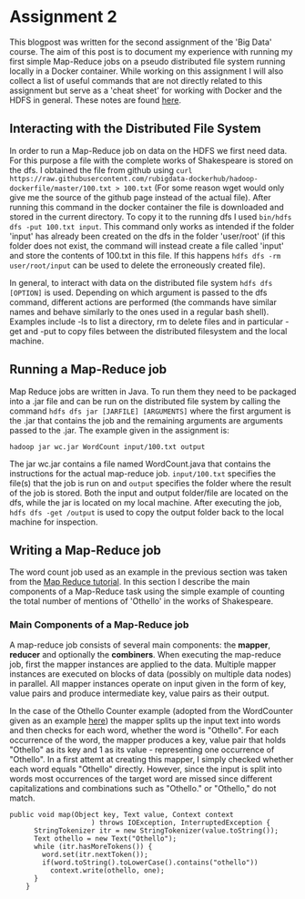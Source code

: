 # Assignment 2

This blogpost was written for the second assignment of the 'Big Data' course. The aim of this post is to document my experience with running my first simple Map-Reduce jobs on a pseudo distributed file system running locally in a Docker container. While working on this assignment I will also collect a list of useful commands that are not directly related to this assignment but serve as a 'cheat sheet' for working with Docker and the HDFS in general. These notes are found [here](setupInstructions.md).

## Interacting with the Distributed File System

In order to run a Map-Reduce job on data on the HDFS we first need data. For this purpose a file with the complete works of Shakespeare is stored on the dfs. I obtained the file from github using `curl https://raw.githubusercontent.com/rubigdata-dockerhub/hadoop-dockerfile/master/100.txt > 100.txt` (For some reason wget would only give me the source of the github page instead of the actual file). After running this command in the docker container the file is downloaded and stored in the current directory. To copy it to the running dfs I used `bin/hdfs dfs -put 100.txt input`. This command only works as intended if the folder 'input' has already been created on the dfs in the folder 'user/root' (if this folder does not exist, the command will instead create a file called 'input' and store the contents of 100.txt in this file. If this happens `hdfs dfs -rm user/root/input` can be used to delete the erroneously created file).

In general, to interact with data on the distributed file system `hdfs dfs [OPTION]` is used. Depending on which argument is passed to the dfs command, different actions are performed (the commands have similar names and behave similarly to the ones used in a regular bash shell). Examples include -ls to list a directory, rm to delete files and in particular -get and -put to copy files between the distributed filesystem and the local machine.

## Running a Map-Reduce job

Map Reduce jobs are written in Java. To run them they need to be packaged into a .jar file and can be run on the distributed file system by calling the command `hdfs dfs jar [JARFILE] [ARGUMENTS]` where the first argument is the .jar that contains the job and the remaining arguments are arguments passed to the .jar. The example given in the assignment is:

```
hadoop jar wc.jar WordCount input/100.txt output
```

The jar wc.jar contains a file named WordCount.java that contains the instructions for the actual map-reduce job. `input/100.txt` specifies the file(s) that the job is run on and `output` specifies the folder where the result of the job is stored. Both the input and output folder/file are located on the dfs, while the jar is located on my local machine.
After executing the job, `hdfs dfs -get /output` is used to copy the output folder back to the local machine for inspection.

## Writing a Map-Reduce job

The word count job used as an example in the previous section was taken from the [Map Reduce tutorial](https://hadoop.apache.org/docs/r2.9.2/hadoop-mapreduce-client/hadoop-mapreduce-client-core/MapReduceTutorial.html#Example:_WordCount_v1.0). In this section I describe the main components of a Map-Reduce task using the simple example of counting the total number of mentions of 'Othello' in the works of Shakespeare. 

### Main Components of a Map-Reduce job

A map-reduce job consists of several main components: the **mapper**,  **reducer** and optionally the **combiners**. 
When executing the map-reduce job, first the mapper instances are applied to the data. Multiple mapper instances are executed on blocks of data (possibly on multiple data nodes) in parallel. All mapper instances operate on input given in the form of key, value pairs and produce intermediate key, value pairs as their output.

In the case of the Othello Counter example (adopted from the WordCounter given as an example [here](https://hadoop.apache.org/docs/r2.9.2/hadoop-mapreduce-client/hadoop-mapreduce-client-core/MapReduceTutorial.html#Example:_WordCount_v1.0)) the mapper splits up the input text into words and then checks for each word, whether the word is "Othello". For each occurrence of the word, the mapper produces a key, value pair that holds "Othello" as its key and 1 as its value - representing one occurrence of "Othello". In a first attemt at creating this mapper, I simply checked whether each word equals "Othello" directly. However, since the input is split into words most occurrences of the target word are missed since different capitalizations and combinations such as "Othello." or "Othello," do not match. 

```
public void map(Object key, Text value, Context context
                    ) throws IOException, InterruptedException {
      StringTokenizer itr = new StringTokenizer(value.toString());
      Text othello = new Text("Othello");
      while (itr.hasMoreTokens()) {
        word.set(itr.nextToken());
        if(word.toString().toLowerCase().contains("othello"))
          context.write(othello, one);
      }
    }
```


